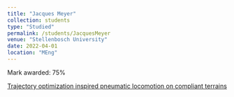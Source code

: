 ```yaml
---
title: "Jacques Meyer"
collection: students
type: "Studied"
permalink: /students/JacquesMeyer
venue: "Stellenbosch University"
date: 2022-04-01
location: "MEng"
---
```



Mark awarded: 75%

[Trajectory optimization inspired pneumatic locomotion on compliant terrains](https://scholar.sun.ac.za/items/b019e3c0-f50c-4955-807e-fbf2c11f4c3b)

